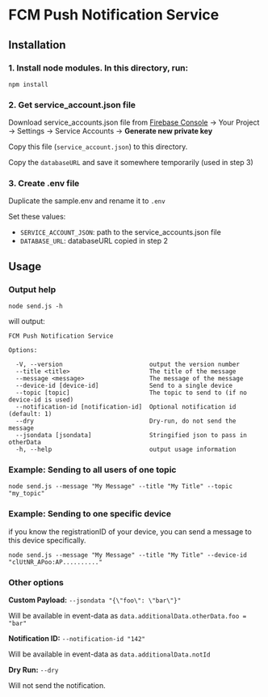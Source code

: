 # FCM Push Notification Service

## Installation

### 1. Install node modules. In this directory, run: 

```
npm install
```

### 2. Get service_account.json file

Download service_accounts.json file from [Firebase Console](https://console.firebase.google.com) → Your Project → Settings → Service Accounts → **Generate new private key**

Copy this file (`service_account.json`) to this directory.

Copy the `databaseURL` and save it somewhere temporarily (used in step 3)

### 3. Create .env file

Duplicate the sample.env and rename it to `.env`

Set these values:

- `SERVICE_ACCOUNT_JSON`: path to the service_accounts.json file
- `DATABASE_URL`: databaseURL copied in step 2


## Usage

### Output help

```
node send.js -h
```

will output: 

```
FCM Push Notification Service

Options:

  -V, --version                        output the version number
  --title <title>                      The title of the message
  --message <message>                  The message of the message
  --device-id [device-id]              Send to a single device
  --topic [topic]                      The topic to send to (if no device-id is used)
  --notification-id [notification-id]  Optional notification id (default: 1)
  --dry                                Dry-run, do not send the message
  --jsondata [jsondata]                Stringified json to pass in otherData
  -h, --help                           output usage information

```

### Example: Sending to all users of one topic

```
node send.js --message "My Message" --title "My Title" --topic "my_topic"
```


### Example: Sending to one specific device

if you know the registrationID of your device, you can send a message to this device specifically.

```
node send.js --message "My Message" --title "My Title" --device-id "clUtNR_APoo:AP.........."
```

### Other options

**Custom Payload:** `--jsondata "{\"foo\": \"bar\"}"`

Will be available in event-data as `data.additionalData.otherData.foo = "bar"`

**Notification ID:** `--notification-id "142"`

Will be available in event-data as `data.additionalData.notId`


**Dry Run:** `--dry`

Will not send the notification.

